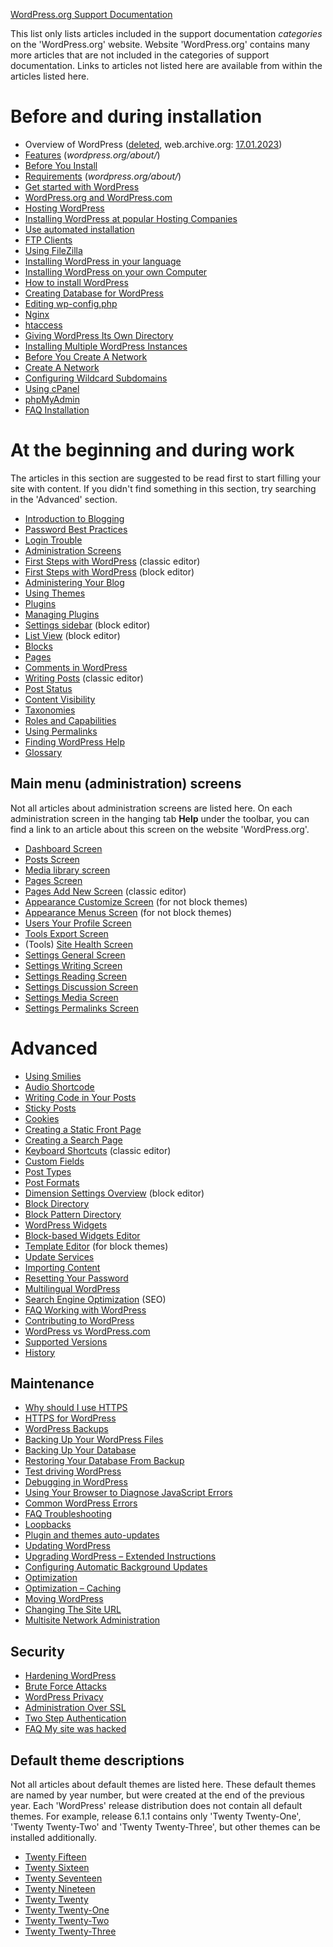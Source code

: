 [WordPress.org Support Documentation](https://wordpress.org/support/)

This list only lists articles included in the support documentation _categories_ on the 'WordPress.org' website. Website 'WordPress.org' contains many more articles that are not included in the categories of support documentation. Links to articles not listed here are available from within the articles listed here.

# Before and during installation

- Overview of WordPress ([deleted](https://wordpress.org/support/article/overview-of-wordpress/), web.archive.org: [17.01.2023](https://web.archive.org/web/20230117010343/https://wordpress.org/support/article/overview-of-wordpress/))
- [Features](https://wordpress.org/about/features/) <!-- до 17.01.2023: https://wordpress.org/support/article/wordpress-features/ --> (_wordpress.org/about/_)
- [Before You Install](https://wordpress.org/documentation/article/before-you-install/) <!-- до 17.01.2023: https://wordpress.org/support/article/before-you-install/ -->
- [Requirements](https://wordpress.org/about/requirements/) (_wordpress.org/about/_)
- [Get started with WordPress](https://wordpress.org/documentation/article/get-started-with-wordpress/) <!-- до 17.01.2023: https://wordpress.org/support/article/new-to-wordpress-where-to-start/ -->
- [WordPress.org and WordPress.com](https://wordpress.org/documentation/article/wordpress-org-and-wordpress-com/) <!-- до 17.01.2023: https://wordpress.org/support/article/wordpress-org-and-wordpress-com/ -->
- [Hosting WordPress](https://wordpress.org/documentation/article/hosting-wordpress/) <!-- до 17.01.2023: https://wordpress.org/support/article/hosting-wordpress/ -->
- [Installing WordPress at popular Hosting Companies](https://wordpress.org/documentation/article/installing-wordpress-at-popular-hosting-companies/) <!-- до 17.01.2023: https://wordpress.org/support/article/installing-wordpress-at-popular-hosting-companies/ -->
- [Use automated installation](https://wordpress.org/documentation/article/use-automated-installation/) <!-- до 17.01.2023: https://wordpress.org/support/article/automated-installation/ -->
- [FTP Clients](https://wordpress.org/documentation/article/ftp-clients/) <!-- до 17.01.2023: https://wordpress.org/support/article/ftp-clients/ -->
- [Using FileZilla](https://wordpress.org/documentation/article/using-filezilla/) <!-- до 17.01.2023: https://wordpress.org/support/article/using-filezilla/ -->
- [Installing WordPress in your language](https://wordpress.org/documentation/article/installing-wordpress-in-your-language/) <!-- до 17.01.2023: https://wordpress.org/support/article/installing-wordpress-in-your-language/ -->
- [Installing WordPress on your own Computer](https://wordpress.org/documentation/article/installing-wordpress-on-your-own-computer/) <!-- до 17.01.2023: https://wordpress.org/support/article/installing-wordpress-on-your-own-computer/ -->
- [How to install WordPress](https://wordpress.org/documentation/article/how-to-install-wordpress/) <!-- до 17.01.2023: https://wordpress.org/support/article/how-to-install-wordpress/ -->
- [Creating Database for WordPress](https://wordpress.org/documentation/article/creating-database-for-wordpress/) <!-- до 17.01.2023: https://wordpress.org/support/article/creating-database-for-wordpress/ -->
- [Editing wp-config.php](https://wordpress.org/documentation/article/editing-wp-config-php/) <!-- до 17.01.2023: https://wordpress.org/support/article/editing-wp-config-php/ -->
- [Nginx](https://wordpress.org/documentation/article/nginx/) <!-- до 17.01.2023: https://wordpress.org/support/article/nginx/ -->
- [htaccess](https://wordpress.org/documentation/article/htaccess/) <!-- до 17.01.2023: https://wordpress.org/support/article/htaccess/ -->
- [Giving WordPress Its Own Directory](https://wordpress.org/documentation/article/giving-wordpress-its-own-directory/) <!-- до 17.01.2023: https://wordpress.org/support/article/giving-wordpress-its-own-directory/ -->
- [Installing Multiple WordPress Instances](https://wordpress.org/documentation/article/installing-multiple-blogs/) <!-- до 17.01.2023: https://wordpress.org/support/article/installing-multiple-blogs/ -->
- [Before You Create A Network](https://wordpress.org/documentation/article/before-you-create-a-network/) <!-- до 17.01.2023: https://wordpress.org/support/article/before-you-create-a-network/ -->
- [Create A Network](https://wordpress.org/documentation/article/create-a-network/) <!-- до 17.01.2023: https://wordpress.org/support/article/create-a-network/ -->
- [Configuring Wildcard Subdomains](https://wordpress.org/documentation/article/configuring-wildcard-subdomains/) <!-- до 17.01.2023: https://wordpress.org/support/article/configuring-wildcard-subdomains/ -->
- [Using cPanel](https://wordpress.org/documentation/article/using-cpanel/) <!-- до 17.01.2023: https://wordpress.org/support/article/using-cpanel/ -->
- [phpMyAdmin](https://wordpress.org/documentation/article/phpmyadmin/) <!-- до 17.01.2023: https://wordpress.org/support/article/phpmyadmin/ -->
- [FAQ Installation](https://wordpress.org/documentation/article/faq-installation/) <!-- до 17.01.2023: https://wordpress.org/support/article/faq-installation/ -->

# At the beginning and during work

The articles in this section are suggested to be read first to start filling your site with content. If you didn't find something in this section, try searching in the 'Advanced' section.

- [Introduction to Blogging](https://wordpress.org/support/article/introduction-to-blogging/)
- [Password Best Practices](https://wordpress.org/support/article/password-best-practices/)
- [Login Trouble](https://wordpress.org/support/article/login-trouble/)
- [Administration Screens](https://wordpress.org/support/article/administration-screens/)
- [First Steps with WordPress](https://wordpress.org/support/article/first-steps-with-wordpress-classic/) (classic editor)
- [First Steps with WordPress](https://wordpress.org/support/article/first-steps-with-wordpress/) (block editor)
- [Administering Your Blog](https://wordpress.org/support/article/administering-your-blog/)
- [Using Themes](https://wordpress.org/support/article/using-themes/)
- [Plugins](https://wordpress.org/support/article/plugins/)
- [Managing Plugins](https://wordpress.org/support/article/managing-plugins/)
- [Settings sidebar](https://wordpress.org/support/article/settings-sidebar/) (block editor)
- [List View](https://wordpress.org/support/article/list-view/) (block editor)
- [Blocks](https://wordpress.org/support/article/blocks/)
- [Pages](https://wordpress.org/support/article/pages/)
- [Comments in WordPress](https://wordpress.org/support/article/comments-in-wordpress/)
- [Writing Posts](https://wordpress.org/support/article/writing-posts/) (classic editor)
- [Post Status](https://wordpress.org/support/article/post-status/)
- [Content Visibility](https://wordpress.org/support/article/content-visibility/)
- [Taxonomies](https://wordpress.org/support/article/taxonomies/)
- [Roles and Capabilities](https://wordpress.org/support/article/roles-and-capabilities/)
- [Using Permalinks](https://wordpress.org/support/article/using-permalinks/)
- [Finding WordPress Help](https://wordpress.org/support/article/finding-wordpress-help/)
- [Glossary](https://wordpress.org/support/article/glossary/)

## Main menu (administration) screens

Not all articles about administration screens are listed here. On each administration screen in the hanging tab **Help** under the toolbar, you can find a link to an article about this screen on the website 'WordPress.org'.

- [Dashboard Screen](https://wordpress.org/support/article/dashboard-screen/)
- [Posts Screen](https://wordpress.org/support/article/posts-screen/)
- [Media library screen](https://wordpress.org/support/article/media-library-screen/)
- [Pages Screen](https://wordpress.org/support/article/pages-screen/)
- [Pages Add New Screen](https://wordpress.org/support/article/pages-add-new-screen/) (classic editor)
- [Appearance Customize Screen](https://wordpress.org/support/article/appearance-customize-screen/) (for not block themes)
- [Appearance Menus Screen](https://wordpress.org/support/article/appearance-menus-screen/) (for not block themes)
- [Users Your Profile Screen](https://wordpress.org/support/article/users-your-profile-screen/)
- [Tools Export Screen](https://wordpress.org/support/article/tools-export-screen/)
- (Tools) [Site Health Screen](https://wordpress.org/support/article/site-health-screen/)
- [Settings General Screen](https://wordpress.org/support/article/settings-general-screen/)
- [Settings Writing Screen](https://wordpress.org/support/article/settings-writing-screen/)
- [Settings Reading Screen](https://wordpress.org/support/article/settings-reading-screen/)
- [Settings Discussion Screen](https://wordpress.org/support/article/settings-discussion-screen/)
- [Settings Media Screen](https://wordpress.org/support/article/settings-media-screen/)
- [Settings Permalinks Screen](https://wordpress.org/support/article/settings-permalinks-screen/)

# Advanced

- [Using Smilies](https://wordpress.org/support/article/using-smilies/)
- [Audio Shortcode](https://wordpress.org/support/article/audio-shortcode/)
- [Writing Code in Your Posts](https://wordpress.org/support/article/writing-code-in-your-posts/)
- [Sticky Posts](https://wordpress.org/support/article/sticky-posts/)
- [Cookies](https://wordpress.org/support/article/cookies/)
- [Creating a Static Front Page](https://wordpress.org/support/article/creating-a-static-front-page/)
- [Creating a Search Page](https://wordpress.org/support/article/creating-a-search-page/)
- [Keyboard Shortcuts](https://wordpress.org/support/article/keyboard-shortcuts/) (classic editor)
- [Custom Fields](https://wordpress.org/support/article/custom-fields/)
- [Post Types](https://wordpress.org/support/article/post-types/)
- [Post Formats](https://wordpress.org/support/article/post-formats/)
- [Dimension Settings Overview](https://wordpress.org/support/article/dimension-controls-overview/) (block editor)
- [Block Directory](https://wordpress.org/support/article/block-directory/)
- [Block Pattern Directory](https://wordpress.org/support/article/block-pattern-directory/)
- [WordPress Widgets](https://wordpress.org/support/article/wordpress-widgets/)
- [Block-based Widgets Editor](https://wordpress.org/support/article/block-based-widgets-editor/)
- [Template Editor](https://wordpress.org/support/article/template-editor/) (for block themes)
- [Update Services](https://wordpress.org/support/article/update-services/)
- [Importing Content](https://wordpress.org/support/article/importing-content/)
- [Resetting Your Password](https://wordpress.org/support/article/resetting-your-password/)
- [Multilingual WordPress](https://wordpress.org/support/article/multilingual-wordpress/)
- [Search Engine Optimization](https://wordpress.org/support/article/search-engine-optimization/) (SEO)
- [FAQ Working with WordPress](https://wordpress.org/support/article/faq-working-with-wordpress/)
- [Contributing to WordPress](https://wordpress.org/support/article/contributing-to-wordpress/)
- [WordPress vs WordPress.com](https://wordpress.org/support/article/wordpress-vs-wordpress-com/)
- [Supported Versions](https://wordpress.org/support/article/supported-versions/)
- [History](https://wordpress.org/support/article/history/)

## Maintenance

- [Why should I use HTTPS](https://wordpress.org/support/article/why-should-i-use-https/)
- [HTTPS for WordPress](https://wordpress.org/support/article/https-for-wordpress/)
- [WordPress Backups](https://wordpress.org/support/article/wordpress-backups/)
- [Backing Up Your WordPress Files](https://wordpress.org/support/article/backing-up-your-wordpress-files/)
- [Backing Up Your Database](https://wordpress.org/support/article/backing-up-your-database/)
- [Restoring Your Database From Backup](https://wordpress.org/support/article/restoring-your-database-from-backup/)
- [Test driving WordPress](https://wordpress.org/support/article/test-driving-wordpress/)
- [Debugging in WordPress](https://wordpress.org/support/article/debugging-in-wordpress/)
- [Using Your Browser to Diagnose JavaScript Errors](https://wordpress.org/support/article/using-your-browser-to-diagnose-javascript-errors/)
- [Common WordPress Errors](https://wordpress.org/support/article/common-wordpress-errors/)
- [FAQ Troubleshooting](https://wordpress.org/support/article/faq-troubleshooting/)
- [Loopbacks](https://wordpress.org/support/article/loopbacks/)
- [Plugin and themes auto-updates](https://wordpress.org/support/article/plugins-themes-auto-updates/)
- [Updating WordPress](https://wordpress.org/support/article/updating-wordpress/)
- [Upgrading WordPress – Extended Instructions](https://wordpress.org/support/article/upgrading-wordpress-extended-instructions/)
- [Configuring Automatic Background Updates](https://wordpress.org/support/article/configuring-automatic-background-updates/)
- [Optimization](https://wordpress.org/support/article/optimization/)
- [Optimization – Caching](https://wordpress.org/support/article/optimization-caching/)
- [Moving WordPress](https://wordpress.org/support/article/moving-wordpress/)
- [Changing The Site URL](https://wordpress.org/support/article/changing-the-site-url/)
- [Multisite Network Administration](https://wordpress.org/support/article/multisite-network-administration/)

## Security

- [Hardening WordPress](https://wordpress.org/support/article/hardening-wordpress/)
- [Brute Force Attacks](https://wordpress.org/support/article/brute-force-attacks/)
- [WordPress Privacy](https://wordpress.org/support/article/wordpress-privacy/)
- [Administration Over SSL](https://wordpress.org/support/article/administration-over-ssl/)
- [Two Step Authentication](https://wordpress.org/support/article/two-step-authentication/)
- [FAQ My site was hacked](https://wordpress.org/support/article/faq-my-site-was-hacked/)

## Default theme descriptions

Not all articles about default themes are listed here. These default themes are named by year number, but were created at the end of the previous year. Each 'WordPress' release distribution does not contain all default themes. For example, release 6.1.1 contains only 'Twenty Twenty-One', 'Twenty Twenty-Two' and 'Twenty Twenty-Three', but other themes can be installed additionally.

- [Twenty Fifteen](https://wordpress.org/support/article/twenty-fifteen/)
- [Twenty Sixteen](https://wordpress.org/support/article/twenty-sixteen/)
- [Twenty Seventeen](https://wordpress.org/support/article/twenty-seventeen/)
- [Twenty Nineteen](https://wordpress.org/support/article/twenty-nineteen/)
- [Twenty Twenty](https://wordpress.org/support/article/twenty-twenty/)
- [Twenty Twenty-One](https://wordpress.org/support/article/twenty-twenty-one/)
- [Twenty Twenty-Two](https://wordpress.org/support/article/twenty-twenty-two/)
- [Twenty Twenty-Three](https://wordpress.org/support/article/twenty-twenty-three/)
